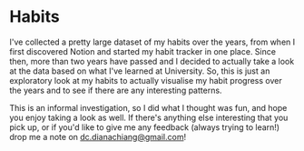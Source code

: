 # Habits
I've collected a pretty large dataset of my habits over the years, from when I first discovered Notion and started my habit tracker in one place. Since then, more than two years have passed and I decided to actually take a look at the data based on what I've learned at University. So, this is just an exploratory look at my habits to actually visualise my habit progress over the years and to see if there are any interesting patterns.

This is an informal investigation, so I did what I thought was fun, and hope you enjoy taking a look as well. If there's anything else interesting that you pick up, or if you'd like to give me any feedback (always trying to learn!) drop me a note on dc.dianachiang@gmail.com!
